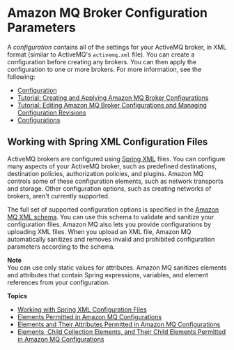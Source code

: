 # Amazon MQ Broker Configuration Parameters<a name="amazon-mq-broker-configuration-parameters"></a>

A *configuration* contains all of the settings for your ActiveMQ broker, in XML format \(similar to ActiveMQ's `activemq.xml` file\)\. You can create a configuration before creating any brokers\. You can then apply the configuration to one or more brokers\. For more information, see the following:
+ [Configuration](configuration.md)
+ [Tutorial: Creating and Applying Amazon MQ Broker Configurations](amazon-mq-creating-applying-configurations.md)
+ [Tutorial: Editing Amazon MQ Broker Configurations and Managing Configuration Revisions](amazon-mq-editing-managing-configurations.md)
+ [Configurations](amazon-mq-limits.md#configuration-limits)

## Working with Spring XML Configuration Files<a name="working-with-spring-xml-configuration-files"></a>

ActiveMQ brokers are configured using [Spring XML](https://docs.spring.io/spring/docs/current/spring-framework-reference/) files\. You can configure many aspects of your ActiveMQ broker, such as predefined destinations, destination policies, authorization policies, and plugins\. Amazon MQ controls some of these configuration elements, such as network transports and storage\. Other configuration options, such as creating networks of brokers, aren't currently supported\.

The full set of supported configuration options is specified in the [Amazon MQ XML schema](https://s3-us-west-2.amazonaws.com/amazon-mq-docs/XML/amazon-mq-active-mq-5.15.6.xsd)\. You can use this schema to validate and sanitize your configuration files\. Amazon MQ also lets you provide configurations by uploading XML files\. When you upload an XML file, Amazon MQ automatically sanitizes and removes invalid and prohibited configuration parameters according to the schema\.

**Note**  
You can use only static values for attributes\. Amazon MQ sanitizes elements and attributes that contain Spring expressions, variables, and element references from your configuration\.

**Topics**
+ [Working with Spring XML Configuration Files](#working-with-spring-xml-configuration-files)
+ [Elements Permitted in Amazon MQ Configurations](permitted-elements.md)
+ [Elements and Their Attributes Permitted in Amazon MQ Configurations](permitted-attributes.md)
+ [Elements, Child Collection Elements, and Their Child Elements Permitted in Amazon MQ Configurations](permitted-collections.md)